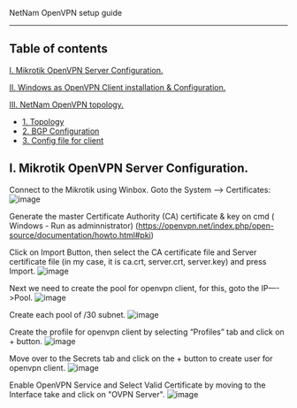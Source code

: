 NetNam OpenVPN setup guide

----
## Table of contents

[I. Mikrotik OpenVPN Server Configuration.](#openvpnserver)

[II. Windows as OpenVPN Client installation & Configuration.](#openvpnclient)
	
[III. NetNam OpenVPN topology.](#netnamvpn)
- [1. Topology](#topo)
- [2. BGP Configuration](#bgpconfig)
- [3. Config file for client](#clientconfigfile)

<a name="openvpnserver"></a>
## I. Mikrotik OpenVPN Server Configuration.
Connect to the Mikrotik using Winbox.  Goto the System —> Certificates:
![image](https://user-images.githubusercontent.com/31034437/30104784-d3313894-9320-11e7-994c-e29ec0242768.png)

Generate the master Certificate Authority (CA) certificate & key on cmd ( Windows - Run as adminnistrator) (https://openvpn.net/index.php/open-source/documentation/howto.html#pki)

Click on Import Button, then select the CA certificate file and Server certificate file (in my case, it is ca.crt, server.crt, server.key) and press Import.
![image](https://user-images.githubusercontent.com/31034437/30104927-37e213bc-9321-11e7-9339-41cbb71a44e9.png)

Next we need to create the pool for openvpn client, for this, goto the IP—->Pool.
![image](https://user-images.githubusercontent.com/31034437/30104949-5500eedc-9321-11e7-83cd-4bc8117a3091.png)

Create each pool of /30 subnet.
![image](https://user-images.githubusercontent.com/31034437/30104975-6d187936-9321-11e7-8cc1-abbc60b5260b.png)

Create the profile for openvpn client by selecting “Profiles” tab and click on + button.
![image](https://user-images.githubusercontent.com/31034437/30104997-82055ea4-9321-11e7-90ad-6ae9de5fb3e0.png)

Move over to the Secrets tab and click on the + button to create user for openvpn client.
![image](https://user-images.githubusercontent.com/31034437/30105029-98182db6-9321-11e7-84bd-03b5db74cf42.png)

Enable OpenVPN Service and Select Valid Certificate by moving to the Interface take and click on "OVPN Server".
![image](https://user-images.githubusercontent.com/31034437/30105076-b2660ce2-9321-11e7-94f3-2d55eddbcbdc.png)


